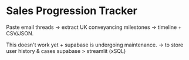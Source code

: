 # Sales Progression Tracker

Paste email threads → extract UK conveyancing milestones → timeline + CSV/JSON.

This doesn't work yet + supabase is undergoing maintenance. -> to store user history & cases supabase > streamlit (xSQL)
